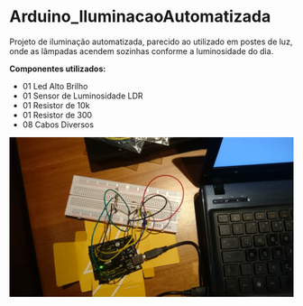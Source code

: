 # Arduino_IluminacaoAutomatizada


Projeto de iluminação automatizada, parecido ao utilizado em postes de luz, onde as lâmpadas acendem sozinhas conforme a luminosidade do dia.

**Componentes utilizados:**   
* 01 Led Alto Brilho  
* 01 Sensor de Luminosidade LDR   
* 01 Resistor de 10k
* 01 Resistor de 300
* 08 Cabos Diversos

![Alt text](https://github.com/LetticiaNicoli/Arduino_IluminacaoAutomatizada/blob/master/DSC_1348.JPG "Sensor Luminosidade")
